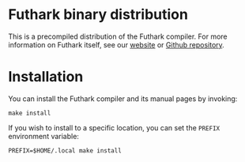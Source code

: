 Futhark binary distribution
===========================

This is a precompiled distribution of the Futhark compiler.  For more
information on Futhark itself, see our [website][1] or [Github
repository][2].

Installation
============

You can install the Futhark compiler and its manual pages by invoking:

    make install

If you wish to install to a specific location, you can set the
`PREFIX` environment variable:

    PREFIX=$HOME/.local make install

[1]: https://futhark-lang.org
[2]: https://github.com/diku-dk/futhark
